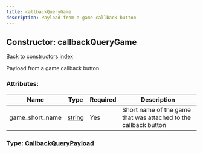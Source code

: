 ```yaml
---
title: callbackQueryGame
description: Payload from a game callback button
---
```

## Constructor: callbackQueryGame  
[Back to constructors index](index.md)



Payload from a game callback button

### Attributes:

| Name     |    Type       | Required | Description |
|----------|---------------|----------|-------------|
|game\_short\_name|[string](../types/string.md) | Yes|Short name of the game that was attached to the callback button|



### Type: [CallbackQueryPayload](../types/CallbackQueryPayload.md)


